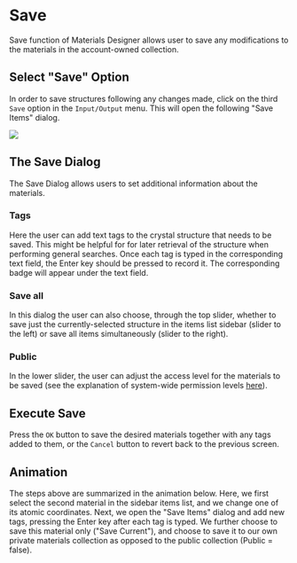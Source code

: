 # Save

Save function of Materials Designer allows user to save any modifications to the materials in the account-owned collection.

## Select "Save" Option

In order to save structures following any changes made, click on the third `Save` <i class="zmdi zmdi-floppy zmdi-hc-border"></i> option in the `Input/Output` menu. This will open the following "Save Items" dialog.

<img src="/images/save-items.png"/>

## The Save Dialog

The Save Dialog allows users to set additional information about the materials.

### Tags

Here the user can add text tags to the crystal structure that needs to be saved. This might be helpful for for later retrieval of the structure when performing general searches. Once each tag is typed in the corresponding text field, the Enter key should be pressed to record it. The corresponding badge will appear under the text field. 

### Save all

In this dialog the user can also choose, through the top slider, whether to save just the currently-selected structure in the items list sidebar (slider to the left) or save all items simultaneously (slider to the right). 

### Public

In the lower slider, the user can adjust the access level for the materials to be saved (see the explanation of system-wide permission levels [here](../../../site-policy/sharing-policy/#special-system-wide-permissions)). 

## Execute Save

Press the `OK` button to save the desired materials together with any tags added to them, or the `Cancel` button to revert back to the previous screen.

## Animation

The steps above are summarized in the animation below. Here, we first select the second material in the sidebar items list, and we change one of its atomic coordinates. Next, we open the "Save Items" dialog and add new tags, pressing the Enter key after each tag is typed. We further choose to save this material only ("Save Current"), and choose to save it to our own private materials collection as opposed to the public collection (Public = false).

<img data-gifffer="/images/SaveMaterialsDesigner.gif" />
